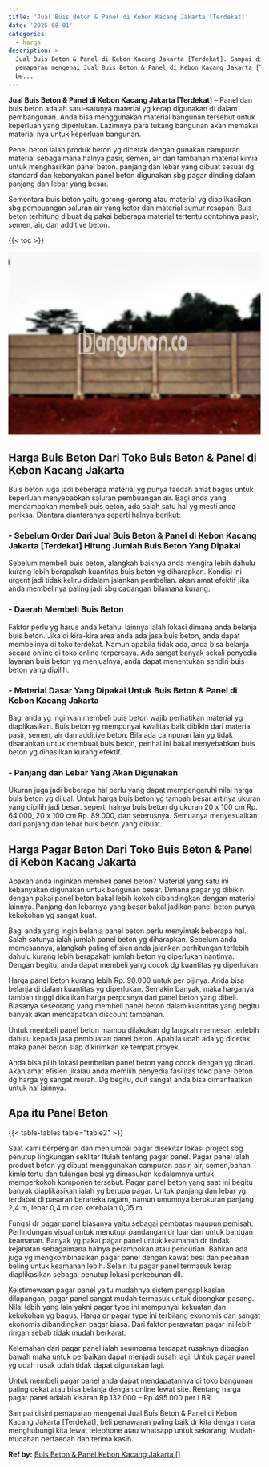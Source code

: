 ```yaml
---
title: 'Jual Buis Beton & Panel di Kebon Kacang Jakarta [Terdekat]'
date: '2025-08-01'
categories:
  - harga
description: >-
  Jual Buis Beton & Panel di Kebon Kacang Jakarta [Terdekat]. Sampai disini
  pemaparan mengenai Jual Buis Beton & Panel di Kebon Kacang Jakarta [Terdekat],
  be...
---
```


**Jual Buis Beton & Panel di Kebon Kacang Jakarta \[Terdekat\]** – Panel dan buis beton adalah satu-satunya material yg kerap digunakan di dalam pembangunan. Anda bisa menggunakan material bangunan tersebut untuk keperluan yang diperlukan. Lazimnya para tukang bangunan akan memakai material nya untuk keperluan bangunan.

Penel beton ialah produk beton yg dicetak dengan gunakan campuran material sebagaimana halnya pasir, semen, air dan tambahan material kimia untuk menghasilkan panel beton. panjang dan lebar yang dibuat sesuai dg standard dan kebanyakan panel beton digunakan sbg pagar dinding dalam panjang dan lebar yang besar.

Sementara buis beton yaitu gorong-gorong atau material yg diaplikasikan sbg pembuangan saluran air yang kotor dan material sumur resapan. Buis beton terhitung dibuat dg pakai beberapa material tertentu contohnya pasir, semen, air, dan additive beton.

{{< toc >}}

![Jual Buis Beton & Panel di Kebon Kacang Jakarta [Terdekat]](/images/jual-panel-buis-beton-murah-50.png)

## Harga Buis Beton Dari Toko Buis Beton & Panel di Kebon Kacang Jakarta

Buis beton juga jadi beberapa material yg punya faedah amat bagus untuk keperluan menyebabkan saluran pembuangan air. Bagi anda yang mendambakan membeli buis beton, ada salah satu hal yg mesti anda periksa. Diantara diantaranya seperti halnya berikut:

### \- Sebelum Order Dari Jual Buis Beton & Panel di Kebon Kacang Jakarta \[Terdekat\] Hitung Jumlah Buis Beton Yang Dipakai

Sebelum membeli buis beton, alangkah baiknya anda mengira lebih dahulu kurang lebih berapakah kuantitas buis beton yg diharapkan. Kondisi ini urgent jadi tidak keliru didalam jalankan pembelian. akan amat efektif jika anda membelinya paling jadi sbg cadangan bilamana kurang.

### \- Daerah Membeli Buis Beton

Faktor perlu yg harus anda ketahui lainnya ialah lokasi dimana anda belanja buis beton. Jika di kira-kira area anda ada jasa buis beton, anda dapat membelinya di toko terdekat. Namun apabila tidak ada, anda bisa belanja secara online di toko online terpercaya. Ada sangat banyak sekali penyedia layanan buis beton yg menjualnya, anda dapat menentukan sendiri buis beton yang dipilih.

### \- Material Dasar Yang Dipakai Untuk Buis Beton & Panel di Kebon Kacang Jakarta

Bagi anda yg inginkan membeli buis beton wajib perhatikan material yg diaplikasikan. Buis beton yg mempunyai kwalitas baik dibikin dari material pasir, semen, air dan additive beton. Bila ada campuran lain yg tidak disarankan untuk membuat buis beton, perihal ini bakal menyebabkan buis beton yg dihasilkan kurang efektif.

### \- Panjang dan Lebar Yang Akan Digunakan

Ukuran juga jadi beberapa hal perlu yang dapat mempengaruhi nilai harga buis beton yg dijual. Untuk harga buis beton yg tambah besar artinya ukuran yang dipilih jadi besar. seperti halnya buis beton dg ukuran 20 x 100 cm Rp. 64.000, 20 x 100 cm Rp. 89.000, dan seterusnya. Semuanya menyesuaikan dari panjang dan lebar buis beton yang dibuat.

## Harga Pagar Beton Dari Toko Buis Beton & Panel di Kebon Kacang Jakarta

Apakah anda inginkan membeli panel beton? Material yang satu ini kebanyakan digunakan untuk bangunan besar. Dimana pagar yg dibikin dengan pakai panel beton bakal lebih kokoh dibandingkan dengan material lainnya. Panjang dan lebarnya yang besar bakal jadikan panel beton punya kekokohan yg sangat kuat.

Bagi anda yang ingin belanja panel beton perlu menyimak beberapa hal. Salah satunya ialah jumlah panel beton yg diharapkan. Sebelum anda memesannya, alangkah paling efisien anda jalankan perhitungan terlebih dahulu kurang lebih berapakah jumlah beton yg diperlukan nantinya. Dengan begitu, anda dapat membeli yang cocok dg kuantitas yg diperlukan.

Harga panel beton kurang lebih Rp. 90.000 untuk per bijinya. Anda bisa belanja di dalam kuantitas yg diperlukan. Semakin banyak, maka harganya tambah tinggi dikalikan harga perpcsnya dari panel beton yang dibeli. Biasanya seseorang yang membeli panel beton dalam kuantitas yang begitu banyak akan mendapatkan discount tambahan.

Untuk membeli panel beton mampu dilakukan dg langkah memesan terlebih dahulu kepada jasa pembuatan panel beton. Apabila udah ada yg dicetak, maka panel beton siap dikirimkan ke tempat proyek.

Anda bisa pilih lokasi pembelian panel beton yang cocok dengan yg dicari. Akan amat efisien jikalau anda memilih penyedia fasilitas toko panel beton dg harga yg sangat murah. Dg begitu, duit sangat anda bisa dimanfaatkan untuk hal lainnya.

## Apa itu Panel Beton

{{< table-tables table="table2" >}}

Saat kami berpergian dan menjumpai pagar disekitar lokasi project sbg penutup lingkungan seklitar Itulah tentang pagar panel. Pagar panel ialah product beton yg dibuat menggunakan campuran pasir, air, semen,bahan kimia tertu dan tulangan besi yg dimasukan kedalamnya untuk memperkokoh komponen tersebut. Pagar panel beton yang saat ini begitu banyak diaplikasikan ialah yg berupa pagar. Untuk panjang dan lebar yg terdapat di pasaran beraneka ragam, namun umumnya berukuran panjang 2,4 m, lebar 0,4 m dan ketebalan 0,05 m.

Fungsi dr pagar panel biasanya yaitu sebagai pembatas maupun pemisah. Perlindungan visual untuk menutupi pandangan dr luar dan untuk bantuan keamanan. Banyak yg pakai pagar panel untuk keamanan dr tindak kejahatan sebagaimana halnya perampokan atau pencurian. Bahkan ada juga yg mengkombinasikan pagar panel dengan kawat besi dan pecahan beling untuk keamanan lebih. Selain itu pagar panel termasuk kerap diaplikasikan sebagai penutup lokasi perkebunan dll.

Keistimewaan pagar panel yaitu mudahnya sistem pengaplikasian dilapangan, pagar panel sangat mudah termasuk untuk dibongkar pasang. Nilai lebih yang lain yakni pagar type ini mempunyai kekuatan dan kekokohan yg bagus. Harga dr pagar type ini terbilang ekonomis dan sangat ekonomis dibandingkan pagar biasa. Dari faktor perawatan pagar ini lebih ringan sebab tidak mudah berkarat.

Kelemahan dari pagar panel ialah seumpama terdapat rusaknya dibagian bawah maka untuk perbaikan dapat menjadi susah lagi. Untuk pagar panel yg udah rusak udah tidak dapat digunakan lagi.

Untuk membeli pagar panel anda dapat mendapatannya di toko bangunan paling dekat atau bisa belanja dengan online lewat site. Rentang harga pagar panel adalah kisaran Rp.132.000 – Rp.495.000 per LBR.

Sampai disini pemaparan mengenai Jual Buis Beton & Panel di Kebon Kacang Jakarta \[Terdekat\], beli penawaran paling baik dr kita dengan cara menghubungi kita lewat telephone atau whatsapp untuk sekarang, Mudah-mudahan berfaedah dan terima kasih.

**Ref by:** [Buis Beton & Panel Kebon Kacang Jakarta []](https://id.wikipedia.org/wiki/Buis)
